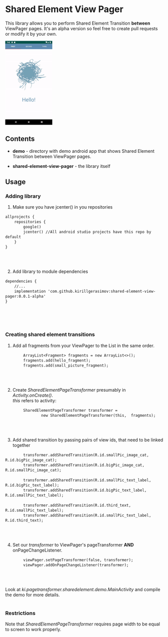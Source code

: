 # Shared Element View Pager
This library allows you to perform Shared Element Transition **between** ViewPager pages.
It's an alpha version so feel free to create pull requests or modify it by your own.

![](images/shared-element-demo.gif)

## Contents
- **demo** - directory with demo android app that shows Shared Element Transition between ViewPager pages.

- **shared-element-view-pager** - the library itself

## Usage
### Adding library
1. Make sure you have jcenter() in you repositories
```        
allprojects {
    repositories {
        google()
        jcenter() //All android studio projects have this repo by default
    }
}
```
<br/>
<br/>


2. Add library to module dependencies
```   
dependencies {
    //...     
    implementation 'com.github.kirillgerasimov:shared-element-view-pager:0.0.1-alpha'
}
```
<br/>
<br/>
<br/>



### Creating shared element transitions

1. Add all fragments from your ViewPager to the List in the same order.
```
        ArrayList<Fragment> fragments = new ArrayList<>();
        fragments.add(hello_fragment);
        fragments.add(small_picture_fragment);
```
<br/>
<br/>


2. Create *SharedElementPageTransformer* presumably in *Activity.onCreate()*. <br/>
*this* refers to activity:
```
        SharedElementPageTransformer transformer =
                new SharedElementPageTransformer(this,  fragments);
```
<br/>
<br/>


3. Add shared transition by passing pairs of view ids, that need to be linked together 

```
        transformer.addSharedTransition(R.id.smallPic_image_cat, R.id.bigPic_image_cat);
        transformer.addSharedTransition(R.id.bigPic_image_cat, R.id.smallPic_image_cat);

        transformer.addSharedTransition(R.id.smallPic_text_label, R.id.bigPic_text_label);
        transformer.addSharedTransition(R.id.bigPic_text_label, R.id.smallPic_text_label);

        transformer.addSharedTransition(R.id.third_text, R.id.smallPic_text_label);
        transformer.addSharedTransition(R.id.smallPic_text_label, R.id.third_text);
```
<br/>
<br/>


4. Set our *transformer* to ViewPager's pageTransformer **AND** onPageChangeListener.
```
        viewPager.setPageTransformer(false, transformer);
        viewPager.addOnPageChangeListener(transformer);
```
<br/>
<br/>



Look at *ki.pagetransformer.sharedelement.demo.MainActivity* and compile the demo for more details.
<br/>
<br/>


### Restrictions
Note that  *SharedElementPageTransformer* requires page width to be equal to screen to work properly. 
